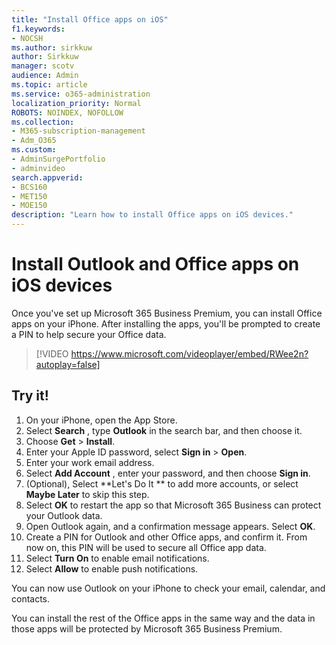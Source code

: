 ```yaml
---
title: "Install Office apps on iOS"
f1.keywords:
- NOCSH
ms.author: sirkkuw
author: Sirkkuw
manager: scotv
audience: Admin
ms.topic: article
ms.service: o365-administration
localization_priority: Normal
ROBOTS: NOINDEX, NOFOLLOW
ms.collection: 
- M365-subscription-management 
- Adm_O365
ms.custom: 
- AdminSurgePortfolio
- adminvideo
search.appverid:
- BCS160
- MET150
- MOE150
description: "Learn how to install Office apps on iOS devices."
---
```


# Install Outlook and Office apps on iOS devices

Once you&#39;ve set up Microsoft 365 Business Premium, you can install Office apps on your iPhone. After installing the apps, you&#39;ll be prompted to create a PIN to help secure your Office data.

> [!VIDEO https://www.microsoft.com/videoplayer/embed/RWee2n?autoplay=false]

## Try it!

1. On your iPhone, open the App Store.
2. Select  **Search** , type  **Outlook** in the search bar, and then choose it.
3. Choose  **Get**  >  **Install**.
4. Enter your Apple ID password, select **Sign in** >  **Open**.
5. Enter your work email address.
6. Select  **Add Account** , enter your password, and then choose  **Sign in**.
7. (Optional), Select  **Let's Do It ** to add more accounts, or select  **Maybe Later**  to skip this step.
8. Select  **OK** to restart the app so that Microsoft 365 Business  can protect your Outlook data.
9. Open Outlook again, and a confirmation message appears. Select  **OK**.
10. Create a PIN for Outlook and other Office apps, and confirm it. From now on, this PIN will be used to secure all Office app data.
11. Select  **Turn On**  to enable email notifications.
12. Select  **Allow** to enable push notifications.

You can now use Outlook on your iPhone to check your email, calendar, and contacts.

You can install the rest of the Office apps in the same way and the data in those apps will be protected by Microsoft 365 Business Premium.